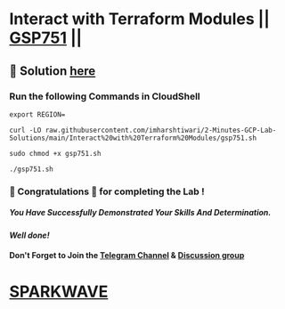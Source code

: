 # Interact with Terraform Modules || [GSP751](https://www.cloudskillsboost.google/focuses/15836?parent=catalog) ||

## 🔑 Solution [here](https://www.youtube.com/@sparkwave.01)

### Run the following Commands in CloudShell

```
export REGION=
```
```
curl -LO raw.githubusercontent.com/imharshtiwari/2-Minutes-GCP-Lab-Solutions/main/Interact%20with%20Terraform%20Modules/gsp751.sh

sudo chmod +x gsp751.sh

./gsp751.sh
```

### 🐼 Congratulations 🎉 for completing the Lab !

##### *You Have Successfully Demonstrated Your Skills And Determination.*

#### *Well done!*

#### Don't Forget to Join the [Telegram Channel](https://t.me/sparkwave.01) & [Discussion group](https://t.me/sparkwave.01chats)

# [SPARKWAVE](https://www.youtube.com/@sparkwave.01)
